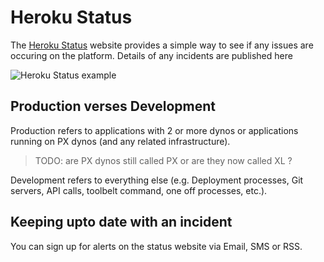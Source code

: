 # Heroku Status 

  The [Heroku Status](https://status.heroku.com) website provides a simple way to see if any issues are occuring on the platform.  Details of any incidents are published here

![Heroku Status example]()


## Production verses Development 

  Production refers to applications with 2 or more dynos or applications running on PX dynos (and any related infrastructure).

> TODO: are PX dynos still called PX or are they now called XL ?

Development refers to everything else (e.g. Deployment processes, Git servers, API calls, toolbelt command, one off processes, etc.).

## Keeping upto date with an incident 

You can sign up for alerts on the status website via Email, SMS or RSS.

